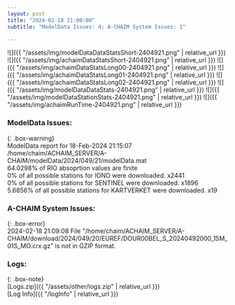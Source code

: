```yaml
---
layout: post
title: "2024-02-18 21:00:00"
subtitle: "ModelData Issues: 4; A-CHAIM System Issues: 1"

---
```


![]({{ "/assets/img/modelDataDataStatsShort-2404921.png" | relative_url }})
![]({{ "/assets/img/achaimDataStatsShort-2404921.png" | relative_url }})
![]({{ "/assets/img/achaimDataStatsLong00-2404921.png" | relative_url }})
![]({{ "/assets/img/achaimDataStatsLong01-2404921.png" | relative_url }})
![]({{ "/assets/img/achaimDataStatsLong02-2404921.png" | relative_url }})
![]({{ "/assets/img/modelDataDataStats-2404921.png" | relative_url }})
![]({{ "/assets/img/modelDataStationStats-2404921.png" | relative_url }})
![]({{ "/assets/img/achaimRunTime-2404921.png" | relative_url }})


### ModelData Issues:  
  
{: .box-warning}  
 ModelData report for 18-Feb-2024 21:15:07   
 /home/chaim/ACHAIM_SERVER/A-CHAIM/modelData/2024/049/21/modelData.mat   
 64.0298% of RIO absoprtion values are finite   
 0% of all possible stations for IONO were downloaded. x2441   
 0% of all possible stations for SENTINEL were downloaded. x1896   
 5.6856% of all possible stations for KARTVERKET were downloaded. x19   
  
### A-CHAIM System Issues:  
  
{: .box-error}  
2024-02-18 21:09:08 File "/home/chaim/ACHAIM_SERVER/A-CHAIM/download/2024/049/20/EUREF/DOUR00BEL_S_20240492000_15M_01S_MO.crx.gz" is not in GZIP format.  

### Logs:  
  
{: .box-note}  
[Logs.zip]({{ "/assets/other/logs.zip" | relative_url }})  
[Log Info]({{ "/logInfo" | relative_url }})  
